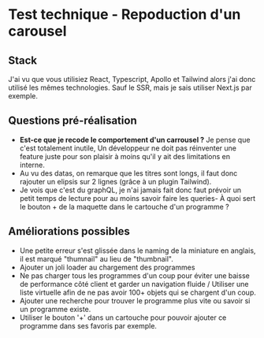 # Test technique - Repoduction d'un carousel 
## Stack 
J'ai vu que vous utilisiez React, Typescript, Apollo et Tailwind alors j'ai donc utilisé les mêmes technologies.
Sauf le SSR, mais je sais utiliser Next.js par exemple.

## Questions pré-réalisation
- **Est-ce que je recode le comportement d'un carrousel ?** Je pense que c'est totalement inutile,
  Un développeur ne doit pas réinventer une feature juste pour son plaisir à moins qu'il y ait des limitations en interne.
- Au vu des datas, on remarque que les titres sont longs, il faut donc rajouter un elipsis sur 2 lignes (grâce à un plugin
  Tailwind).
- Je vois que c'est du graphQL, je n'ai jamais fait donc faut prévoir un petit temps de lecture pour au moins savoir faire les queries- À quoi sert le bouton + de la maquette dans le cartouche d'un programme ?



## Améliorations possibles
- Une petite erreur s'est glissée dans le naming de la miniature en anglais, il est marqué "thumnail" au lieu de "thumbnail".
- Ajouter un joli loader au chargement des programmes
- Ne pas charger tous les programmes d'un coup pour éviter une baisse de performance côté client et garder un navigation
  fluide / Utiliser une liste virtuelle afin de ne pas avoir 100+ objets qui se chargent d'un coup.
- Ajouter une recherche pour trouver le programme plus vite ou savoir si un programme existe.
- Utiliser le bouton '+' dans un cartouche pour pouvoir ajouter ce programme dans ses favoris par exemple.
